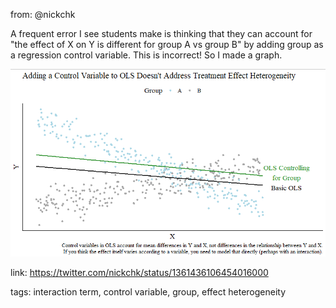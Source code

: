 

from: @nickchk

A frequent error I see students make is thinking that they can account for "the effect of X on Y is different for group A vs group B" by adding group as a regression control variable. This is incorrect! So I made a graph.

![Image](assets/metrics/EuTKvI_UUAAaZkm)

link: https://twitter.com/nickchk/status/1361436106454016000

tags: interaction term, control variable, group, effect heterogeneity